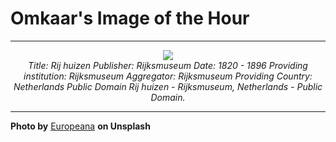 # Omkaar's Image of the Hour

---

<div align="center">

<a href="https://unsplash.com/photos/here-is-a-short-caption-for-the-image-watercolor-depicts-a-historic-castle-and-buildings-5Y3uPL4xFNA">
  <img src="https://images.unsplash.com/photo-1752314495067-e2ad47939926?crop=entropy&cs=tinysrgb&fit=max&fm=jpg&ixid=M3w3NjA2Nzh8MHwxfHJhbmRvbXx8fHx8fHx8fDE3NTU0NTAwMDB8&ixlib=rb-4.1.0&q=80&w=1080" style="max-width:100%; height:auto;">
</a>

<br>
<i>Title: Rij huizen Publisher: Rijksmuseum Date: 1820 - 1896 Providing institution: Rijksmuseum Aggregator: Rijksmuseum Providing Country: Netherlands Public Domain Rij huizen - Rijksmuseum, Netherlands - Public Domain.</i>

</div>

---

**Photo by** [Europeana](https://unsplash.com/@europeana) **on Unsplash**
